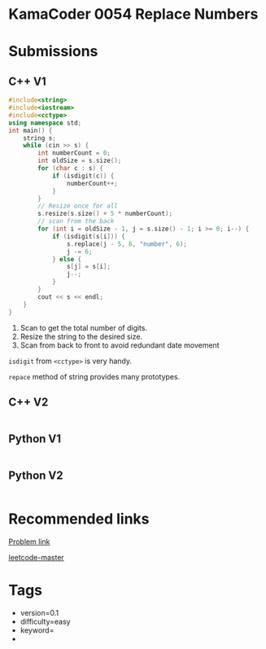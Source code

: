 # KamaCoder 0054 Replace Numbers

# Submissions

## C++ V1

```C++
#include<string>
#include<iostream>
#include<cctype>
using namespace std;
int main() {
    string s;
    while (cin >> s) {
        int numberCount = 0;
        int oldSize = s.size();
        for (char c : s) {
            if (isdigit(c)) {
                numberCount++;
            }
        }
        // Resize once for all
        s.resize(s.size() + 5 * numberCount);
        // scan from the back
        for (int i = oldSize - 1, j = s.size() - 1; i >= 0; i--) {
            if (isdigit(s[i])) {
                s.replace(j - 5, 6, "number", 6);
                j -= 6;
            } else {
                s[j] = s[i];
                j--;
            }
        }
        cout << s << endl;
    }
}
```

1. Scan to get the total number of digits.
2. Resize the string to the desired size.
3. Scan from back to front to avoid redundant date movement

`isdigit` from `<cctype>` is very handy.

`repace` method of string provides many prototypes.


## C++ V2

```C++
```



## Python V1

```python
```



## Python V2

```python

```





# Recommended links

[Problem link](https://kamacoder.com/problempage.php?pid=1064)

[leetcode-master](https://github.com/youngyangyang04/leetcode-master/blob/master/problems/kama54.%E6%9B%BF%E6%8D%A2%E6%95%B0%E5%AD%97.md)



# Tags

- version=0.1
- difficulty=easy
- keyword=
- 